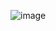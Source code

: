 
![image](https://user-images.githubusercontent.com/84033765/127104066-becd9694-3992-407a-b69b-b0190e795763.png)

